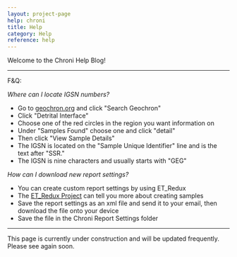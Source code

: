 ```yaml
---
layout: project-page
help: chroni
title: Help
category: Help
reference: help
---
```


Welcome to the Chroni Help Blog!

--------------------------------

F&Q:

<em>Where can I locate IGSN numbers?</em> 

* Go to <a href="http://geochron.org">geochron.org</a> and click "Search Geochron"
* Click "Detrital Interface"
* Choose one of the red circles in the region you want information on
* Under "Samples Found" choose one and click "detail"
* Then click "View Sample Details"
* The IGSN is located on the "Sample Unique Identifier" line and is the text after "SSR."
* The IGSN is nine characters and usually starts with "GEG"

<em>How can I download new report settings?</em>

* You can create custom report settings by using ET\_Redux
* The <a href="https://cirdles.org/projects/et_redux">ET_Redux Project</a> can tell you more about creating samples
* Save the report settings as an xml file and send it to your email, then download the file onto your device
* Save the file in the Chroni Report Settings folder

--------------------------------

This page is currently under construction and will be updated frequently. Please see again soon. 